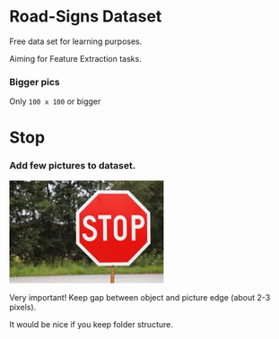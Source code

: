 # Road-Signs Dataset
Free data set for learning purposes. 

Aiming for Feature Extraction tasks.

### Bigger pics
Only `100 x 100` or bigger

# Stop
### Add few pictures to dataset.
![Picture](stop.png)

Very important! Keep gap between object and picture edge (about 2-3 pixels).

It would be nice if you keep folder structure.

